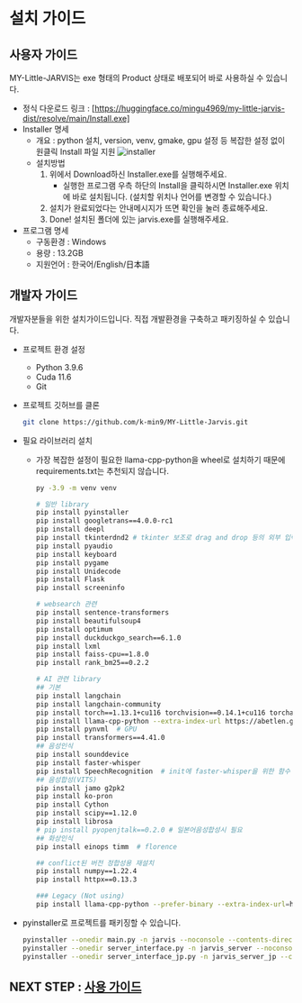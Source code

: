 # 설치 가이드

## 사용자 가이드

MY-Little-JARVIS는 exe 형태의 Product 상태로 배포되어 바로 사용하실 수 있습니다.

- 정식 다운로드 링크 : [https://huggingface.co/mingu4969/my-little-jarvis-dist/resolve/main/Install.exe]
- Installer 명세
  - 개요 : python 설치, version, venv, gmake, gpu 설정 등 복잡한 설정 없이 원클릭 Install 파일 지원
  ![installer](../docs_image/installer1.png)
  - 설치방법
    1. 위에서 Download하신 Installer.exe를 실행해주세요.
       - 실행한 프로그램 우측 하단의 Install을 클릭하시면 Installer.exe 위치에 바로 설치됩니다. (설치할 위치나 언어를 변경할 수 있습니다.)
    2. 설치가 완료되었다는 안내메시지가 뜨면 확인을 눌러 종료해주세요.
    3. Done! 설치된 폴더에 있는 jarvis.exe를 실행해주세요.
- 프로그램 명세
  - 구동환경 : Windows
  - 용량 : 13.2GB
  - 지원언어 : 한국어/English/日本語

## 개발자 가이드

개발자분들을 위한 설치가이드입니다. 직접 개발환경을 구축하고 패키징하실 수 있습니다.

- 프로젝트 환경 설정
  - Python 3.9.6
  - Cuda 11.6
  - Git
- 프로젝트 깃허브를 클론

    ``` bash
    git clone https://github.com/k-min9/MY-Little-Jarvis.git
    ```

- 필요 라이브러리 설치
  - 가장 복잡한 설정이 필요한 llama-cpp-python을 wheel로 설치하기 때문에 requirements.txt는 추천되지 않습니다.

    ``` bash
    py -3.9 -m venv venv

    # 일반 library
    pip install pyinstaller
    pip install googletrans==4.0.0-rc1
    pip install deepl
    pip install tkinterdnd2 # tkinter 보조로 drag and drop 등의 외부 입력 받음
    pip install pyaudio
    pip install keyboard
    pip install pygame
    pip install Unidecode
    pip install Flask
    pip install screeninfo

    # websearch 관련
    pip install sentence-transformers
    pip install beautifulsoup4
    pip install optimum
    pip install duckduckgo_search==6.1.0
    pip install lxml
    pip install faiss-cpu==1.8.0
    pip install rank_bm25==0.2.2

    # AI 관련 library
    ## 기본
    pip install langchain
    pip install langchain-community
    pip install torch==1.13.1+cu116 torchvision==0.14.1+cu116 torchaudio==0.13.1 --extra-index-url https://download.pytorch.org/whl/cu116
    pip install llama-cpp-python --extra-index-url https://abetlen.github.io/llama-cpp-python/whl/cu121 --upgrade --force-reinstall --no-cache-dir
    pip install pynvml  # GPU 
    pip install transformers==4.41.0
    ## 음성인식
    pip install sounddevice
    pip install faster-whisper
    pip install SpeechRecognition  # init에 faster-whisper을 위한 함수 개조 있음
    ## 음성합성(VITS)
    pip install jamo g2pk2 
    pip install ko-pron
    pip install Cython
    pip install scipy==1.12.0
    pip install librosa
    # pip install pyopenjtalk==0.2.0 # 일본어음성합성시 필요
    ## 화상인식
    pip install einops timm  # florence

    ## conflict된 버전 정합성용 재설치
    pip install numpy==1.22.4
    pip install httpx==0.13.3

    ### Legacy (Not using)
    pip install llama-cpp-python --prefer-binary --extra-index-url=https://jllllll.github.io/llama-cpp-python-cuBLAS-wheels/AVX2/cu116

    ```

- pyinstaller로 프로젝트를 패키징할 수 있습니다.

    ``` bash
    pyinstaller --onedir main.py -n jarvis --noconsole --contents-directory=files --noconfirm --icon=./assets/ico/icon_arona.ico # 메인 프로그램
    pyinstaller --onedir server_interface.py -n jarvis_server --noconsole --contents-directory=files_server --noconfirm --icon=./assets/ico/icon_arona.ico # 서버 프로그램1
    pyinstaller --onedir server_interface_jp.py -n jarvis_server_jp --contents-directory=files_server --noconfirm --icon=./assets/ico/icon_arona.ico --noconsole # 서버 프로그램2ㄴ
    ```

## NEXT STEP : [사용 가이드](docs/how_to_use_guide.md)
